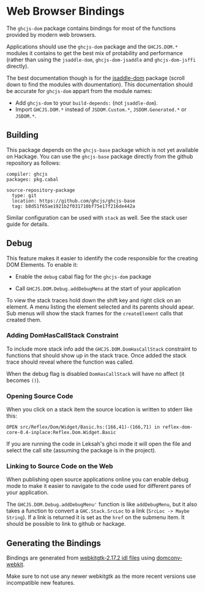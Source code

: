 # Web Browser Bindings

The `ghcjs-dom` package contains bindings for most of the functions provided
by modern web browsers.

Applications should use the `ghcjs-dom` package and the `GHCJS.DOM.*` modules
it contains to get the best mix of protability and performance (rather than
using the `jsaddle-dom`, `ghcjs-dom-jsaddle` and `ghcjs-dom-jsffi` directly).

The best documentation though is for the
[jsaddle-dom](https://hackage.haskell.org/package/jsaddle-dom)
package (scroll down to find the modules with doumentation).
This documentation should be accurate for `ghcjs-dom`
appart from the module names:

* Add `ghcjs-dom` to your `build-depends:` (not `jsaddle-dom`).
* Import `GHCJS.DOM.*` instead of `JSDOM.Custom.*`, `JSDOM.Generated.*` or `JSDOM.*`.

## Building

This package depends on the `ghcjs-base` package which is not yet available on
Hackage. You can use the `ghcjs-base` package directly from the github
repository as follows:

```
compiler: ghcjs
packages: pkg.cabal

source-repository-package
  type: git
  location: https://github.com/ghcjs/ghcjs-base
  tag: b8d51f65ae1921b2f031710bf75e17f216de442a
```

Similar configuration can be used with `stack` as well. See the stack user
guide for details.

## Debug

This feature makes it easier to identify the code responsible for the creating
DOM Elements. To enable it:

* Enable the `debug` cabal flag for the `ghcjs-dom` package

* Call `GHCJS.DOM.Debug.addDebugMenu` at the start of your application

To view the stack traces hold down the shift key and right click on
an element.  A menu listing the element selected and its parents should apear.
Sub menus will show the stack frames for the `createElement` calls that
created them.

### Adding DomHasCallStack Constraint

To include more stack info add the `GHCJS.DOM.DomHasCallStack` constraint to functions
that should show up in the stack trace.  Once added the stack trace should reveal where
the function was called.

When the debug flag is disabled `DomHasCallStack` will have no affect (it becomes `()`).

### Opening Source Code

When you click on a stack item the source location is written to stderr like this:

```
OPEN src/Reflex/Dom/Widget/Basic.hs:(166,41)-(166,71) in reflex-dom-core-0.4-inplace:Reflex.Dom.Widget.Basic
```

If you are running the code in Leksah's ghci mode it will open the file and select
the call site (assuming the package is in the project).

### Linking to Source Code on the Web

When publishing open source applications online you can enable debug mode to make
it easier to navigate to the code used for different pares of your application.

The `GHCJS.DOM.Debug.addDebugMenu'` function is like `addDebugMenu`, but it also
takes a function to convert a `GHC.Stack.SrcLoc` to a link (`SrcLoc -> Maybe String`).
If a link is returned it is set as the `href` on the submenu item.  It should
be possible to link to github or hackage.

## Generating the Bindings

Bindings are generated from [webkitgtk-2.17.2 idl files](https://webkitgtk.org/releases/webkitgtk-2.17.2.tar.xz) using [domconv-webkit](https://github.com/ghcjs/domconv-webkit).

Make sure to not use any newer webkitgtk as the more recent versions use incompatible new features.

